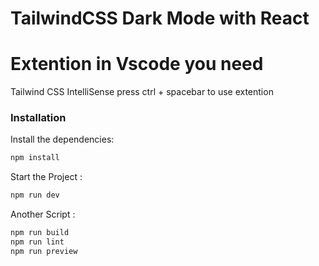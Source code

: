 # TailwindCSS Dark Mode with React

# Extention in Vscode you need 
 Tailwind CSS IntelliSense press ctrl + spacebar to use extention

### Installation

Install the dependencies:

```bash
npm install
```

Start the Project :

```bash
npm run dev
```

Another Script  :

```bash
npm run build
npm run lint
npm run preview
```